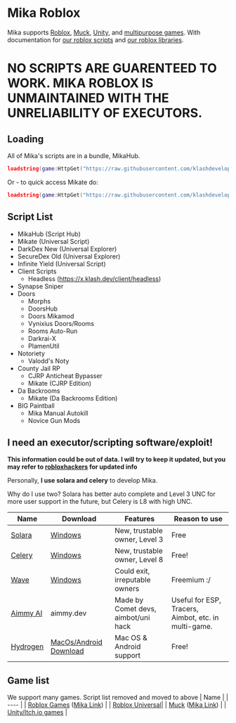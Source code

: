 # Mika Roblox
Mika supports [Roblox](https://github.com/klashdevelopment/Mika-Roblox), [Muck](https://github.com/klashdevelopment/Mika), [Unity](https://github.com/klashdevelopment/Mika-Others), and [multipurpose games](#).
With documentation for [our roblox scripts](https://pages.klash.dev/Mika-Roblox) and [our roblox libraries](https://pages.klash.dev/Mika-Roblox/libs).

# NO SCRIPTS ARE GUARENTEED TO WORK. MIKA ROBLOX IS UNMAINTAINED WITH THE UNRELIABILITY OF EXECUTORS.

## Loading
All of Mika's scripts are in a bundle, MikaHub.
```lua
loadstring(game:HttpGet("https://raw.githubusercontent.com/klashdevelopment/Mika-Roblox/main/loaders/MikaHub.lua"))()
```
Or - to quick access Mikate do:
```lua
loadstring(game:HttpGet("https://raw.githubusercontent.com/klashdevelopment/Mika-Roblox/main/utilities/simplewalkspeed.lua"))()
```

## Script List
- MikaHub (Script Hub)
- Mikate (Universal Script)
- DarkDex New (Universal Explorer)
- SecureDex Old (Universal Explorer)
- Infinite Yield (Universal Script)
- Client Scripts
    - Headless (https://x.klash.dev/client/headless)
- Synapse Sniper
- Doors
    - Morphs
    - DoorsHub
    - Doors Mikamod
    - Vynixius Doors/Rooms
    - Rooms Auto-Run
    - Darkrai-X
    - PlamenUtil
- Notoriety
    -  Valodd's Noty
- County Jail RP
    - CJRP Anticheat Bypasser
    - Mikate (CJRP Edition)
- Da Backrooms
    - Mikate (Da Backrooms Edition)
- BIG Paintball
    - Mika Manual Autokill
    - Novice Gun Mods


## I need an executor/scripting software/exploit!

**This information could be out of data. I will try to keep it updated, but you may refer to [robloxhackers](https://robloxhackers.lol/exploits) for updated info**



Personally, **I use solara and celery** to develop Mika.

Why do I use two? Solara has better auto complete and Level 3 UNC for more user support in the future, but Celery is L8 with high UNC.

| Name | Download | Features | Reason to use |
| --- | --- | --- | --- |
| [Solara](https://discord.gg/realsolara) | [Windows](https://github.com/quivings/Solara/raw/main/Files/SolaraB2.zip) | New, trustable owner, Level 3 | Free |
| [Celery](https://celery.zip) | [Windows](https://discord.gg/celery) | New, trustable owner, Level 8 | Free! |
| [Wave](https://getwave.gg) | [Windows](https://discord.gg/getwave) | Could exit, irreputable owners | Freemium :/ |
| [Aimmy AI](https://aimmy.dev) | aimmy.dev | Made by Comet devs, aimbot/uni hack | Useful for ESP, Tracers, Aimbot, etc. in multi-game. |
| [Hydrogen](https://hydrogen.sh/) | [MacOs/Android Download](https://hydrogen.sh/download) | Mac OS & Android support | Free! |


## Game list 
We support many games.
Script list removed and moved to above
| Name |
| ---- |
| [Roblox Games](https://web.roblox.com/games/) ([Mika Link](https://github.com/klashdevelopment/Mika-Roblox)) |
| [Roblox Universal](https://web.roblox.com/)|
| [Muck](https://store.steampowered.com/app/1625450/Muck/) ([Mika Link](https://github.com/klashdevelopment/Mika)) |
| [Unity/Itch.io games](https://github.com/klashdevelopment/Mika-Others) |
